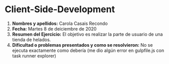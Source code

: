 # Client-Side-Development

1. **Nombres y apellidos:** Carola Casais Recondo
2. **Fecha:** Martes 8 de deiciembre de 2020
3. **Resumen del Ejercicio:** El objetivo es realizar la parte de usuario de una tienda de helados.
4. **Dificultad o problemas presentados y como se resolvieron:** No se ejecuta exactamente como debería (me dio algún error en gulpfile.js con task runner explorer)

